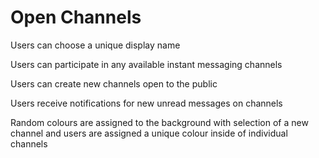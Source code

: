 # Open Channels

Users can choose a unique display name

Users can participate in any available instant messaging channels

Users can create new channels open to the public

Users receive notifications for new unread messages on channels

Random colours are assigned to the background with selection of a new channel and users are assigned a unique colour inside of individual channels
